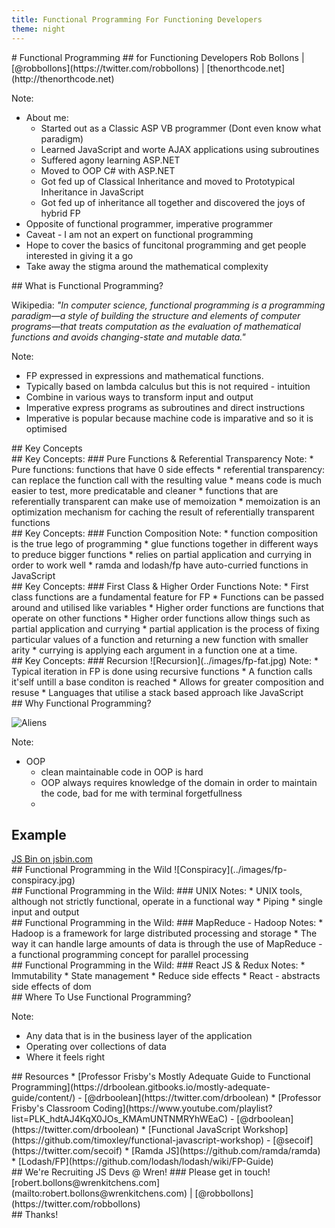```yaml
---
title: Functional Programming For Functioning Developers
theme: night
---
```

<section data-markdown>
  # Functional Programming
  ## for Functioning Developers
  Rob Bollons | [@robbollons](https://twitter.com/robbollons) | [thenorthcode.net](http://thenorthcode.net)

Note:
  * About me:
     * Started out as a Classic ASP VB programmer (Dont even know what paradigm)
     * Learned JavaScript and worte AJAX applications using subroutines
     * Suffered agony learning ASP.NET
     * Moved to OOP C# with ASP.NET
     * Got fed up of Classical Inheritance and moved to Prototypical Inheritance in JavaScript
     * Got fed up of inheritance all together and discovered the joys of hybrid FP
  * Opposite of functional programmer, imperative programmer
  * Caveat - I am not an expert on functional programming
  * Hope to cover the basics of funcitonal programming and get people interested in giving it a go
  * Take away the stigma around the mathematical complexity
</section>

<section data-markdown>
  ## What is Functional Programming?

  Wikipedia: *"In computer science, functional programming is a programming paradigm—a style of building the structure and elements of computer programs—that treats computation as the evaluation of mathematical functions and avoids changing-state and mutable data."*

Note:
  * FP expressed in expressions and mathematical functions.
  * Typically based on lambda calculus but this is not required - intuition
  * Combine in various ways to transform input and output
  * Imperative express programs as subroutines and direct instructions
  * Imperative is popular because machine code is imparative and so it is optimised
</section>

<section>
  <section data-markdown>
    ## Key Concepts
  </section>
  <section data-markdown>
    ## Key Concepts:
    ### Pure Functions & Referential Transparency
Note:
  * Pure functions: functions that have 0 side effects
  * referential transparency: can replace the function call with the resulting value
  * means code is much easier to test, more predicatable and cleaner
  * functions that are referentially transparent can make use of memoization
  * memoization is an optimization mechanism for caching the result of referentially transparent functions
  </section>
  <section data-markdown data-background="../images/lego-bg.jpg">
    ## Key Concepts:
    ### Function Composition
Note:
  * function composition is the true lego of programming
  * glue functions together in different ways to preduce bigger functions
  * relies on partial application and currying in order to work well
  * ramda and lodash/fp have auto-curried functions in JavaScript
  </section>
  <section data-markdown>
    ## Key Concepts:
    ### First Class & Higher Order Functions
Note:
  * First class functions are a fundamental feature for FP
  * Functions can be passed around and utilised like variables
  * Higher order functions are functions that operate on other functions
  * Higher order functions allow things such as partial application and currying
  * partial application is the process of fixing particular values of a function and returning a new function with smaller arity
  * currying is applying each argument in a function one at a time.
  </section>
  <section data-markdown>
    ## Key Concepts:
    ### Recursion
    ![Recursion](../images/fp-fat.jpg)
Note:
  * Typical iteration in FP is done using recursive functions
  * A function calls it'self untill a base conditon is reached
  * Allows for greater composition and resuse
  * Languages that utilise a stack based approach like JavaScript
  </section>
</section>

<section data-markdown>
  ## Why Functional Programming?

 ![Aliens](../images/fp-aliens.jpg)

Note:
  * OOP
    * clean maintainable code in OOP is hard
    * OOP always requires knowledge of the domain in order to maintain the code, bad for me with terminal forgetfullness
    * 
</section>

<section>
  <h2>Example</h2>
  <a class="jsbin-embed" href="http://jsbin.com/dagazeneye/embed?js,console">JS Bin on jsbin.com</a>
  <script src="http://static.jsbin.com/js/embed.min.js?3.35.12"></script>
</section>

<section>
  <section data-markdown>
    ## Functional Programming in the Wild
    ![Conspiracy](../images/fp-conspiracy.jpg)
  </section>
  <section data-markdown>
    ## Functional Programming in the Wild:
    ### UNIX
Notes:
  * UNIX tools, although not strictly functional, operate in a functional way
  * Piping
  * single input and output
  </section>
  <section data-markdown>
    ## Functional Programming in the Wild:
    ### MapReduce - Hadoop
Notes:
  * Hadoop is a framework for large distributed processing and storage
  * The way it can handle large amounts of data is through the use of MapReduce - a functional programming concept for parallel processing
  </section>
  <section data-markdown>
    ## Functional Programming in the Wild:
    ### React JS & Redux
Notes:
  * Immutability
  * State management
  * Reduce side effects
  * React - abstracts side effects of dom
  </section>
</section>

<section data-markdown>
   ## Where To Use Functional Programming?

Note:
  * Any data that is in the business layer of the application
  * Operating over collections of data
  * Where it feels right
</section>

<section data-markdown>
  ## Resources
  * [Professor Frisby's Mostly Adequate Guide to Functional Programming](https://drboolean.gitbooks.io/mostly-adequate-guide/content/) - [@drboolean](https://twitter.com/drboolean)
  * [Professor Frisby's Classroom Coding](https://www.youtube.com/playlist?list=PLK_hdtAJ4KqX0JOs_KMAmUNTNMRYhWEaC) - [@drboolean](https://twitter.com/drboolean)
  * [Functional JavaScript Workshop](https://github.com/timoxley/functional-javascript-workshop) - [@secoif](https://twitter.com/secoif)
  * [Ramda JS](https://github.com/ramda/ramda)
  * [Lodash/FP](https://github.com/lodash/lodash/wiki/FP-Guide)
</section>

<section data-markdown>
  ## We're Recruiting JS Devs @ Wren!
  ### Please get in touch!
  [robert.bollons@wrenkitchens.com](mailto:robert.bollons@wrenkitchens.com) | [@robbollons](https://twitter.com/robbollons)
</section>

<section data-markdown>
  ## Thanks!
</section>
